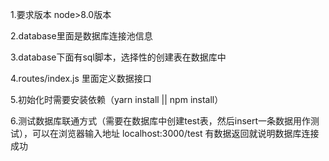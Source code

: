 1.要求版本 node>8.0版本

2.database里面是数据库连接池信息

3.database下面有sql脚本，选择性的创建表在数据库中

4.routes/index.js 里面定义数据接口

5.初始化时需要安装依赖（yarn install || npm install）

6.测试数据库联通方式（需要在数据库中创建test表，然后insert一条数据用作测试），可以在浏览器输入地址  localhost:3000/test 有数据返回就说明数据库连接成功